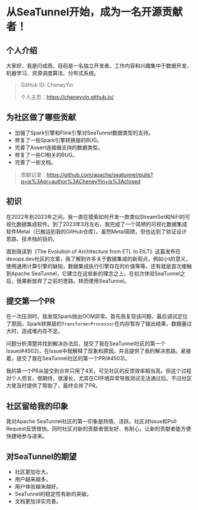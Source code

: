 # 从SeaTunnel开始，成为一名开源贡献者！

## 个人介绍

大家好，我是闫成雨，目前是一名独立开发者。工作内容和兴趣集中于数据开发、机器学习、资源调度算法、分布式系统。

> GitHub ID: CheneyYin
>
> 个人主页：https://cheneyyin.github.io/

## 为社区做了哪些贡献

- 加强了Spark引擎和Flink引擎对SeaTunnel数据类型的支持。
- 修复了一些Spark引擎转换层的BUG。
- 完善了Assert连接器支持的数据类型。
- 修复了一些CI相关的BUG。
- 完善了一些文档。

> 贡献记录：https://github.com/apache/seatunnel/pulls?q=is%3Apr+author%3ACheneyYin+is%3Aclosed

## 初识

在2022年到2023年之间，我一直在摸索如何开发一款类似StreamSet和NiFi的可视化数据集成软件。到了2023年3月左右，我完成了一个简陋的可视化数据集成软件Metal（已搬运到我的GitHub仓库）。虽然Metal简陋，但也达到了验证设计思路、技术栈的目的。

直到我读到《The Evolution of Architecture from ETL to EtLT》这篇发布在devops.dev社区的文章，我了解到许多关于数据集成的新观点，例如小t的意义，使用通用计算引擎的缺陷，数据集成执行引擎存在的价值等等。还有就是首次接触到Apache SeaTunnel，它建立在这些新的理念之上。在初次体验SeaTunnel之后，我果断放弃了之前的思路，转而使用SeaTunnel。

## 提交第一个PR

在一次压测时，我发现Spark抛出OOM异常。首先我复现该问题，最后调试定位了原因。Spark转换层的`TransformerProcessor`在内存暂存了输出结果，数据量过大时，造成堆内存不足。

问题分析清楚并找到解决办法后，提交了我在SeaTunnel社区的第一个Issue(#4502)，在Issue中我解释了现象和原因，并且提供了我的解决思路。紧接着，提交了我在SeaTunnel社区的第一个PR(#4503)。

我的第一个PR从提交到合并只用了4天，可见社区的反馈效率相当高。但这个过程对个人而言，很期待，很漫长，尤其在CI环境异常导致测试无法通过后。不过社区大佬及时提供了帮助了，最终合并了PR。

## 社区留给我的印象

我对Apache SeaTunnel社区的第一印象是热情、活跃。社区对Issue和Pull Request反馈很快。同时社区对新的贡献者很友好、有耐心，让新的贡献者能方便快捷地参与进来。

## 对SeaTunnel的期望

- 社区更加壮大。
- 用户越来越多。
- 用户体验越来越好。
- SeaTunnel的稳定性有新的突破。
- 文档更加详实完善。
